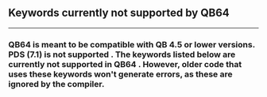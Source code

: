 ## Keywords currently not supported by QB64
---

### QB64 is meant to be compatible with QB 4.5 or lower versions. PDS (7.1) is not supported . The keywords listed below are currently not supported in QB64 . However, older code that uses these keywords won't generate errors, as these are ignored by the compiler.
